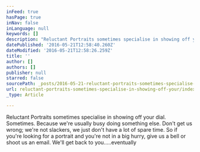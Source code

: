 ```yaml
---
inFeed: true
hasPage: true
inNav: false
inLanguage: null
keywords: []
description: "Reluctant Portraits sometimes specialise in showing off your dial. Sometimes. Because we're usually busy doing something else. Don't get us wrong; we're not slackers, we just don't have a lot of spare time. So if you're looking for a portrait and you're not in a big hurry, give us a bell or shoot us an email. We'll get back to you.....eventually"
datePublished: '2016-05-21T12:58:40.260Z'
dateModified: '2016-05-21T12:58:26.259Z'
title: ''
author: []
authors: []
publisher: null
starred: false
sourcePath: _posts/2016-05-21-reluctant-portraits-sometimes-specialise-in-showing-off-your.md
url: reluctant-portraits-sometimes-specialise-in-showing-off-your/index.html
_type: Article

---
```

Reluctant Portraits sometimes specialise in showing off your dial. Sometimes. Because we're usually busy doing something else. Don't get us wrong; we're not slackers, we just don't have a lot of spare time. So if you're looking for a portrait and you're not in a big hurry, give us a bell or shoot us an email. We'll get back to you.....eventually